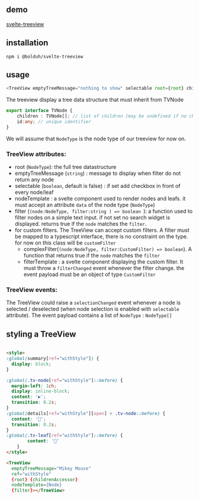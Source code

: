 

## demo

[svelte-treeview](https://sveltetreeview.pages.dev/)


## installation

`npm i @bolduh/svelte-treeview`

## usage

```js
<TreeView emptyTreeMessage="nothing to show" selectable root={root} childrenAccessor={accessor} nodeTemplate={Node} filter={nodefilter} {nodeId}></TreeView>
```

The treeview display a tree data structure that must inherit from TVNode
```ts
export interface TVNode {
    children : TVNode[]; // list of children (may be undefined if no children)
    id:any; // unique identifier
}
```

We will assume that `NodeType` is the node type of our treeview for now on.

### TreeView attributes:

- root (`NodeType`): the full tree datastructure
- emptyTreeMessage (`string`) : message to display when filter do not return any node
- selectable (`boolean`, default is false) : if set add checkbox in front of every node/leaf
- nodeTemplate : a svelte component used to render nodes and leafs. it must accept an attribute `data` of the node type (`NodeType`)
- filter (`(node:NodeType, filter:string ) => boolean `): a function used to filter nodes on a simple text input. if not set no search widget is displayed. returns true if the `node` matches the `filter`.  
- for custom filters. The TreeView can accept custom filters. A filter must be mapped to a typescript interface, there is no constraint on the type. for now on this class will be `customFilter` 
  - complexFilter(`(node:NodeType, filter:CustomFilter) => boolean`). A function that returns true if the `node` matches the `filter`
  - filterTemplate : a svelte component displaying the custom filter. It must throw a `filterChanged` event whenever the filter change. the event payload must be an object of type `CustomFilter`


### TreeView events: 

The TreeView could raise a `selectionChanged` event whenever a node is selected / deselected (when node selection is enabled with `selectable` attribute). The event payload contains a list of `NodeType` : `NodeType[]`

## styling a TreeView

```html

<style>
:global(summary[ref="withStyle"]) {
  display: block;
}

:global(.tv-node[ref="withStyle"]::before) {
  margin-left: 1ch;
  display: inline-block;
  content: '▶️';
  transition: 0.2s;
}
:global(details[ref="withStyle"][open] > .tv-node::before) {  
  content: '🔽';
  transition: 0.2s;
}
:global(.tv-leaf[ref="withStyle"]::before) {
		content: '🍃'
	}
</style>

<TreeView 
  emptyTreeMessage="Mikey Mouse" 
  ref="withStyle" 
  {root} {childrenAccessor} 
  nodeTemplate={Node} 
  {filter}></TreeView>
```